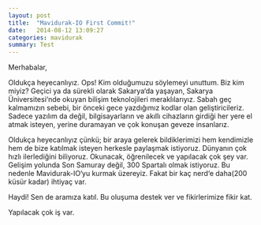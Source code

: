 ```yaml
---
layout: post
title:  "Mavidurak-IO First Commit!"
date:   2014-08-12 13:09:27
categories: mavidurak
summary: Test
---
```


Merhabalar,

Oldukça heyecanlıyız. Ops! Kim olduğumuzu söylemeyi unuttum. Biz kim miyiz? Geçici ya da sürekli olarak Sakarya‘da yaşayan, Sakarya Üniversitesi‘nde okuyan bilişim teknolojileri meraklılarıyız. Sabah geç kalmamızın sebebi, bir önceki gece yazdığımız kodlar olan geliştiricileriz. Sadece yazılım da değil, bilgisayarların ve akıllı cihazların girdiği her yere el atmak isteyen, yerine duramayan ve çok konuşan geveze insanlarız.

Oldukça heyecanlıyız çünkü; bir araya gelerek bildiklerimizi hem kendimizle hem de bize katılmak isteyen herkesle paylaşmak istiyoruz. Dünyanın çok hızlı ilerlediğini biliyoruz. Okunacak, öğrenilecek ve yapılacak çok şey var. Gelişim yolunda Son Samuray değil, 300 Spartalı olmak istiyoruz. Bu nedenle Mavidurak-IO‘yu kurmak üzereyiz. Fakat bir kaç nerd‘e daha(200 küsür kadar) ihtiyaç var.

Haydi! Sen de aramıza katıl. Bu oluşuma destek ver ve fikirlerimize fikir kat.

Yapılacak çok iş var.